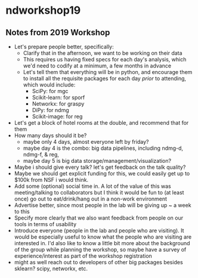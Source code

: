 # ndworkshop19

## Notes from 2019 Workshop

- Let's prepare people better, specifically:  
  - Clarify that in the afternoon, we want to be working on their data
  - This requires us having fixed specs for each day's analysis, which we'd need to codify at a minimum, a few months in advance
  - Let's tell them that everything will be in python, and encourage them to install all the requisite packages for each day *prior* to attending, which would include:
    - SciPy: for mgc
    - Scikit-learn: for sporf
    - Networkx: for graspy
    - DiPy: for ndmg
    - Scikit-image: for reg
- Let's get a block of hotel rooms at the double, and recommend that for them
- How many days should it be? 
  - maybe only 4 days, almost everyone left by friday?
  - maybe day 4 is the combo: big data pipelines, including ndmg-d, ndmg-f, & reg, 
  - maybe day 5 is big data storage/management/visualization?
- Maybe i should give every talk? let's get feedback on the talk quality?
- Maybe we should get explicit funding for this, we could easily get up to $100k from NSF i would think.
- Add some (optional) social time in. A lot of the value of this was meeting/talking to collaborators but I think it would be fun to (at least once) go out to eat/drink/hang out in a non-work environment 
- Advertise better, since most people in the lab will be giving up ~ a week to this 
- Specify more clearly that we also want feedback from people on our tools in terms of usability 
- Introduce everyone (people in the lab and people who are visiting). It would be especially useful to know what the people who are visiting are interested in. I'd also like to know a little bit more about the background of the group while planning the workshop, so maybe have a survey of experience/interest as part of the workshop registration 
- might as well reach out to developers of other big packages besides sklearn? scipy, networkx, etc. 
